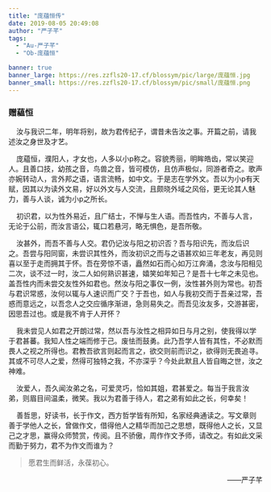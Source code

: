 ```yaml
---
title: "庞蕴恒传"
date: 2019-08-05 20:49:08
author: "严子芊"
tags: 
  - "Au-严子芊"
  - "Ob-庞蕴恒"

banner: true
banner_large: https://res.zzfls20-17.cf/blossym/pic/large/庞蕴恒.jpg
banner_small: https://res.zzfls20-17.cf/blossym/pic/small/庞蕴恒.png
---
```


<h3><strong>赠藴恒</strong></h3>
<p>&nbsp; &nbsp; 汝与我识二年，明年将别，故为君传纪子，谓昔未告汝之事。开篇之前，请我述汝之身世及才艺。</p>
<p>&nbsp; &nbsp; 庞藴恒，濮阳人，才女也，人多以小p称之。容貌秀丽，明眸皓齿，常以笑迎人。且善口技，幼孩之音，鸟兽之音，皆可模仿，且仿声极似，同游者奇之。歌声亦婉转动人，言外邦之语，语言流畅，如中文。于是志在学外文。吾以为小p有天赋，因其以为读外文易，好以外文与人交流，且颇晓外域之风俗，更无论其人魅力，善与人谈，诚为小p之所长。</p>
<p>&nbsp; &nbsp;&nbsp;初识君，以为性外易近，且广结士，不惮与生人语。而吾性内，不善与人言，无论于公前，而汝言语公，辄口若悬河，略无惧色，是吾所敬。</p>
<p>&nbsp; &nbsp;&nbsp;汝甚外，而吾不善与人交。君仍记汝与阳之初识否？吾与阳识先，而汝后识之。吾尝与阳同窗，未尝识其性外，而汝初识之而与之语甚欢如三年老友，再见则喜以至于走而拥其于怀。吾在旁惊不语，矗然如石而心如万江奔涌，念汝与阳相见二次，谈不过一时，汝二人如何熟识甚速，嬉笑如年知己？是吾十七年之未见也。盖吾性内而未尝交友性外如君也。然汝与阳之事仅一例，汝性甚外则为常也。初吾与君识常惑，汝何以辄与人速识而广交？于吾也，如人与我初交而于吾亲过常，吾惑而意远之，以吾念人之交应循序渐进，急则易失之。而吾见汝友多，交游甚密，因思吾过也。或是我不肯于人开怀？</p>
<p>&nbsp; &nbsp;&nbsp;我未尝见人如君之开朗过常，然以吾与汝性之相异如日与月之别，使我得以学于君甚蕃。我知人性之端而修于己。废怯而鼓勇。此乃吾学人皆有其性，不必默而畏人之视之所得也。君教吾欲言则起而言之，欲交则前而识之，欲得则无畏追寻。其或不可尽人之爱，然得可独特之我，不亦深乎？今处此默且人皆自晦之世，汝之神难。</p>
<p>&nbsp; &nbsp;&nbsp;汝爱人，吾久闻汝弟之名，可爱灵巧，恰如其姐，君甚爱之。每当于我言汝弟，则眉目间温柔，微笑。我以为君善于待人，君之弟有如此之长，何幸矣！</p>
<p>&nbsp; &nbsp;&nbsp;善哲思，好读书，长于作文，西方哲学皆有所知，名家经典通读之。写文章则善于学他人之长，曾做作文，借得他人之精华而加己之思想，既得他人之长，又显己之才思，赢得众师赞赏，传阅。且不骄傲，周作作文予师，请改之。有如此文采而勤于努力，君不为作文而谁为？</p>
<blockquote>愿君生而鲜活，永葆初心。
</blockquote>
<p style="text-align: right;">——严子芊
